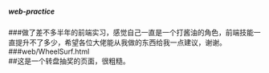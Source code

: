 ##### web-practice
###做了差不多半年的前端实习，感觉自己一直是一个打酱油的角色，前端技能一直提升不了多少，希望各位大佬能从我做的东西给我一点建议，谢谢。<br>
###web/WheelSurf.html<br>
##这是一个转盘抽奖的页面，很粗糙。<br>
